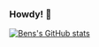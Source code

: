 ### Howdy! 👋

[![Bens's GitHub stats](https://github-readme-stats.vercel.app/api?username=bendnorman)](https://github.com/anuraghazra/github-readme-stats)
